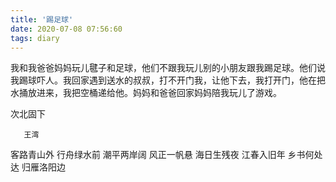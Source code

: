 ```yaml
---
title: '踢足球'
date: 2020-07-08 07:56:60
tags: diary
---
```

我和我爸爸妈妈玩儿毽子和足球，他们不跟我玩儿别的小朋友跟我踢足球。他们说我踢球吓人。我回家遇到送水的叔叔，打不开门我，让他下去，我打开门，他在把水捅放进来，我把空桶递给他。妈妈和爸爸回家妈妈陪我玩儿了游戏。


次北固下

       王湾

客路青山外
行舟绿水前
潮平两岸阔
风正一帆悬
海日生残夜
江春入旧年
乡书何处达
归雁洛阳边
